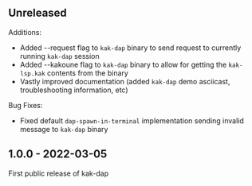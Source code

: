 ## Unreleased

Additions:
- Added --request flag to `kak-dap` binary to send request to currently running `kak-dap` session
- Added --kakoune flag to `kak-dap` binary to allow for getting the `kak-lsp.kak` contents from the binary
- Vastly improved documentation (added `kak-dap` demo asciicast, troubleshooting information, etc)

Bug Fixes:
- Fixed default `dap-spawn-in-terminal` implementation sending invalid message to `kak-dap` binary

## 1.0.0 - 2022-03-05

First public release of kak-dap

